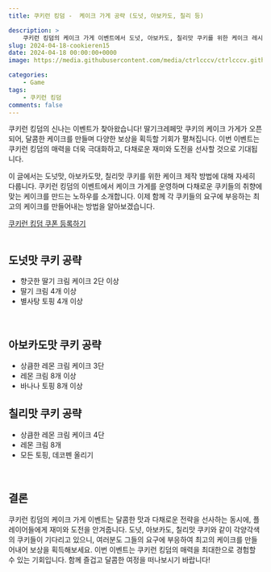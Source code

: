```yaml
---
title: 쿠키런 킹덤 -  케이크 가게 공략 (도넛, 아보카도, 칠리 등)

description: >  
    쿠키런 킹덤의 케이크 가게 이벤트에서 도넛, 아보카도, 칠리맛 쿠키를 위한 케이크 레시피 공략을 소개합니다.
slug: 2024-04-18-cookieren15
date: 2024-04-18 00:00:00+0000
image: https://media.githubusercontent.com/media/ctrlcccv/ctrlcccv.github.io/master/assets/img/post/2024-04-18-cookieren15.webp

categories:
    - Game
tags:
    - 쿠키런 킹덤
comments: false
---
```

쿠키런 킹덤의 신나는 이벤트가 찾아왔습니다! 딸기크레페맛 쿠키의 케이크 가게가 오픈되어, 달콤한 케이크를 만들며 다양한 보상을 획득할 기회가 펼쳐집니다. 이번 이벤트는 쿠키런 킹덤의 매력을 더욱 극대화하고, 다채로운 재미와 도전을 선사할 것으로 기대됩니다.  

이 글에서는 도넛맛, 아보카도맛, 칠리맛 쿠키를 위한 케이크 제작 방법에 대해 자세히 다룹니다. 쿠키런 킹덤의 이벤트에서 케이크 가게를 운영하며 다채로운 쿠키들의 취향에 맞는 케이크를 만드는 노하우를 소개합니다. 이제 함께 각 쿠키들의 요구에 부응하는 최고의 케이크를 만들어내는 방법을 알아보겠습니다.  

<div class="btn_wrap">
    <a href="https://www.sk2gacha.com/ckk/coupon/">쿠키런 킹덤 쿠폰 등록하기</a>
</div>


<br>

## 도넛맛 쿠키 공략

* 향긋한 딸기 크림 케이크 2단 이상
* 딸기 크림 4개 이상
* 별사탕 토핑 4개 이상

<br>

## 아보카도맛 쿠키 공략

* 상큼한 레몬 크림 케이크 3단
* 레몬 크림 8개 이상
* 바나나 토핑 8개 이상



<ins class="adsbygoogle"
     style="display:block; text-align:center;"
     data-ad-layout="in-article"
     data-ad-format="fluid"
     data-ad-client="ca-pub-8535540836842352"
     data-ad-slot="2974559225"></ins>
<script>
     (adsbygoogle = window.adsbygoogle || []).push({});
</script>



## 칠리맛 쿠키 공략

* 상큼한 레몬 크림 케이크 4단
* 레몬 크림 8개
* 모든 토핑, 데코펜 올리기

<br>

## 결론
쿠키런 킹덤의 케이크 가게 이벤트는 달콤한 맛과 다채로운 전략을 선사하는 동시에, 플레이어들에게 재미와 도전을 안겨줍니다. 도넛, 아보카도, 칠리맛 쿠키와 같이 각양각색의 쿠키들이 기다리고 있으니, 여러분도 그들의 요구에 부응하여 최고의 케이크를 만들어내어 보상을 획득해보세요. 이번 이벤트는 쿠키런 킹덤의 매력을 최대한으로 경험할 수 있는 기회입니다. 함께 즐겁고 달콤한 여정을 떠나보시기 바랍니다!  

